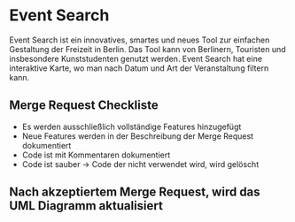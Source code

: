 # Event Search

Event Search ist ein innovatives, smartes und neues Tool zur einfachen Gestaltung der Freizeit in Berlin. Das Tool kann von Berlinern, Touristen und insbesondere Kunststudenten genutzt werden. Event Search hat eine interaktive Karte, wo man nach Datum und Art der Veranstaltung filtern kann.

## Merge Request Checkliste
- Es werden ausschließlich vollständige Features hinzugefügt
- Neue Features werden in der Beschreibung der Merge Request dokumentiert
- Code ist mit Kommentaren dokumentiert
- Code ist sauber -> Code der nicht verwendet wird, wird gelöscht

## Nach akzeptiertem Merge Request, wird das UML Diagramm aktualisiert
